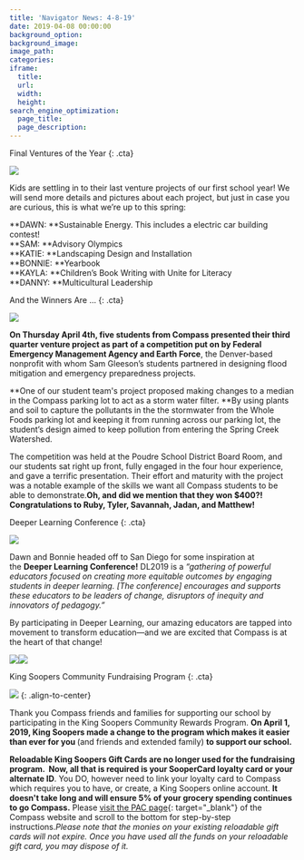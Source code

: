 ```yaml
---
title: 'Navigator News: 4-8-19'
date: 2019-04-08 00:00:00
background_option:
background_image:
image_path:
categories:
iframe:
  title:
  url:
  width:
  height:
search_engine_optimization:
  page_title:
  page_description:
---
```


Final Ventures of the Year
{: .cta}

![](/assets/images/art.jpg)

Kids are settling in to their last venture projects of our first school year\! We will send more details and pictures about each project, but just in case you are curious, this is what we’re up to this spring:

**DAWN:&nbsp;**Sustainable Energy. This includes a electric car building contest\!<br>**SAM:&nbsp;**Advisory Olympics<br>**KATIE:&nbsp;**Landscaping Design and Installation<br>**BONNIE:&nbsp;**Yearbook<br>**KAYLA:&nbsp;**Children’s Book Writing with Unite for Literacy<br>**DANNY:&nbsp;**Multicultural Leadership

And the Winners Are ...
{: .cta}

![](/assets/images/flood-venture-contest-success1600.jpg)

**On Thursday April 4th, five students from Compass presented their third quarter venture project as part of a competition put on by Federal Emergency Management Agency and Earth Force**, the Denver-based nonprofit with whom Sam Gleeson’s students partnered in designing flood mitigation and emergency preparedness projects.

**One of our student team's project proposed making changes to a median in the Compass parking lot to act as a storm water filter.&nbsp;**By using plants and soil to capture the pollutants in the the stormwater from the Whole Foods parking lot and keeping it from running across our parking lot, the student’s design aimed to keep pollution from entering the Spring Creek Watershed.

The competition was held at the Poudre School District Board Room, and our students sat right up front, fully engaged in the four hour experience, and gave a terrific presentation. Their effort and maturity with the project was a notable example of the skills we want all Compass students to be able to demonstrate.**Oh, and did we mention that they won $400?\! Congratulations to Ruby, Tyler, Savannah, Jadan, and Matthew\!**

Deeper Learning Conference
{: .cta}

![](/assets/images/unnamed-13.jpg)

Dawn and Bonnie headed off to San Diego for some inspiration at the&nbsp;**Deeper Learning Conference\!**&nbsp;DL2019 is a&nbsp;*“gathering of powerful educators focused on creating more equitable outcomes by engaging students in deeper learning. \[The conference\] encourages and supports these educators to be leaders of change, disruptors of inequity and innovators of pedagogy.”&nbsp;*

By participating in Deeper Learning, our amazing educators are tapped into movement to transform education—and we are excited that Compass is at the heart of that change\!

![](/assets/images/unnamed-13.jpg)![](/assets/images/unnamed-13.jpg)

King Soopers Community Fundraising Program
{: .cta}

![](/assets/images/kingsoopers-card2x.jpg)
{: .align-to-center}

Thank you Compass friends and families for supporting our school by participating in the King Soopers Community Rewards Program.&nbsp;**On April 1, 2019, King Soopers made a change to the program which makes it easier than ever for you&nbsp;**(and friends and extended family)&nbsp;**to support our school.**

**Reloadable King Soopers Gift Cards are no longer used for the fundraising program. &nbsp;Now, all that is required is your SooperCard loyalty card or your alternate ID**. You DO, however need to link your loyalty card to Compass which requires you to have, or create, a King Soopers online account.&nbsp;**It doesn't take long and will ensure 5% of your grocery spending continues to go Compass.**&nbsp;Please&nbsp;[visit the PAC page](https://compassfortcollins.us14.list-manage.com/track/click?u=f92353bb4e553c0be87c16d55&amp;id=7582726caa&amp;e=46f52667a0){: target="_blank"}&nbsp;of the Compass website and scroll to the bottom for step-by-step instructions.*Please note that the monies on your existing reloadable gift cards will not expire. Once you have used all the funds on your reloadable gift card, you may dispose of it.*